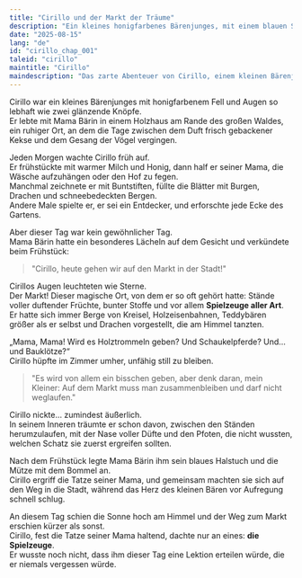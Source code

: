 ```yaml
---
title: "Cirillo und der Markt der Träume"
description: "Ein kleines honigfarbenes Bärenjunges, mit einem blauen Schal und einer Mütze, träumt davon, mit seiner Mama auf den Markt zu gehen, und stellt sich Stände voller Spielzeuge und Abenteuer vor."
date: "2025-08-15"
lang: "de"
id: "cirillo_chap_001"
taleid: "cirillo"
maintitle: "Cirillo"
maindescription: "Das zarte Abenteuer von Cirillo, einem kleinen Bärenjunges, das sich auf dem Markt in der Menge verliert und die Bedeutung lernt, nahe bei seiner Mama zu bleiben."
---
```


Cirillo war ein kleines Bärenjunges mit honigfarbenem Fell und Augen so lebhaft wie zwei glänzende Knöpfe.  
Er lebte mit Mama Bärin in einem Holzhaus am Rande des großen Waldes, ein ruhiger Ort, an dem die Tage zwischen dem Duft frisch gebackener Kekse und dem Gesang der Vögel vergingen.

Jeden Morgen wachte Cirillo früh auf.  
Er frühstückte mit warmer Milch und Honig, dann half er seiner Mama, die Wäsche aufzuhängen oder den Hof zu fegen.  
Manchmal zeichnete er mit Buntstiften, füllte die Blätter mit Burgen, Drachen und schneebedeckten Bergen.  
Andere Male spielte er, er sei ein Entdecker, und erforschte jede Ecke des Gartens.

Aber dieser Tag war kein gewöhnlicher Tag.  
Mama Bärin hatte ein besonderes Lächeln auf dem Gesicht und verkündete beim Frühstück:

> "Cirillo, heute gehen wir auf den Markt in der Stadt!"

Cirillos Augen leuchteten wie Sterne.  
Der Markt! Dieser magische Ort, von dem er so oft gehört hatte: Stände voller duftender Früchte, bunter Stoffe und vor allem **Spielzeuge aller Art**.  
Er hatte sich immer Berge von Kreisel, Holzeisenbahnen, Teddybären größer als er selbst und Drachen vorgestellt, die am Himmel tanzten.

„Mama, Mama! Wird es Holztrommeln geben? Und Schaukelpferde? Und… und Bauklötze?“  
Cirillo hüpfte im Zimmer umher, unfähig still zu bleiben.

> "Es wird von allem ein bisschen geben, aber denk daran, mein Kleiner: Auf dem Markt muss man zusammenbleiben und darf nicht weglaufen."

Cirillo nickte… zumindest äußerlich.  
In seinem Inneren träumte er schon davon, zwischen den Ständen herumzulaufen, mit der Nase voller Düfte und den Pfoten, die nicht wussten, welchen Schatz sie zuerst ergreifen sollten.

Nach dem Frühstück legte Mama Bärin ihm sein blaues Halstuch und die Mütze mit dem Bommel an.  
Cirillo ergriff die Tatze seiner Mama, und gemeinsam machten sie sich auf den Weg in die Stadt, während das Herz des kleinen Bären vor Aufregung schnell schlug.

An diesem Tag schien die Sonne hoch am Himmel und der Weg zum Markt erschien kürzer als sonst.  
Cirillo, fest die Tatze seiner Mama haltend, dachte nur an eines: **die Spielzeuge**.  
Er wusste noch nicht, dass ihm dieser Tag eine Lektion erteilen würde, die er niemals vergessen würde.



